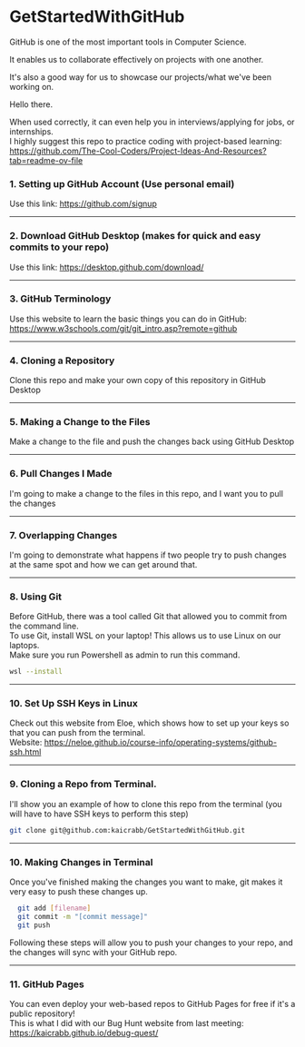 # GetStartedWithGitHub

GitHub is one of the most important tools in Computer Science.

It enables us to collaborate effectively on projects with one another.

It's also a good way for us to showcase our projects/what we've been working on.

Hello there.

When used correctly, it can even help you in interviews/applying for jobs, or internships.<br>
I highly suggest this repo to practice coding with project-based learning: https://github.com/The-Cool-Coders/Project-Ideas-And-Resources?tab=readme-ov-file

### 1. Setting up GitHub Account (Use personal email)
  Use this link: https://github.com/signup

---

### 2. Download GitHub Desktop (makes for quick and easy commits to your repo)
   Use this link: https://desktop.github.com/download/

---

### 3. GitHub Terminology
  Use this website to learn the basic things you can do in GitHub: https://www.w3schools.com/git/git_intro.asp?remote=github

---

### 4. Cloning a Repository
  Clone this repo and make your own copy of this repository in GitHub Desktop

---

### 5. Making a Change to the Files
  Make a change to the file and push the changes back using GitHub Desktop

---

### 6. Pull Changes I Made
  I'm going to make a change to the files in this repo, and I want you to pull the changes

---

### 7. Overlapping Changes
  I'm going to demonstrate what happens if two people try to push changes at the same spot and how we can get around that.

---

### 8. Using Git
  Before GitHub, there was a tool called Git that allowed you to commit from the command line.<br>
  To use Git, install WSL on your laptop! This allows us to use Linux on our laptops.<br>
  Make sure you run Powershell as admin to run this command.

  ```bash
  wsl --install
  ```

---

### 10. Set Up SSH Keys in Linux
  
  Check out this website from Eloe, which shows how to set up your keys so that you can push from the terminal.<br>
  Website: https://neloe.github.io/course-info/operating-systems/github-ssh.html

---

### 9. Cloning a Repo from Terminal.
  I'll show you an example of how to clone this repo from the terminal (you will have to have SSH keys to perform this step)

  ```bash
  git clone git@github.com:kaicrabb/GetStartedWithGitHub.git
  ```

---

### 10. Making Changes in Terminal
  Once you've finished making the changes you want to make, git makes it very easy to push these changes up.
  
  ```bash 
    git add [filename] 
    git commit -m "[commit message]" 
    git push 
  ```

  Following these steps will allow you to push your changes to your repo, and the changes will sync with your GitHub repo.

---

### 11. GitHub Pages
  You can even deploy your web-based repos to GitHub Pages for free if it's a public repository!<br>
  This is what I did with our Bug Hunt website from last meeting: https://kaicrabb.github.io/debug-quest/
  
